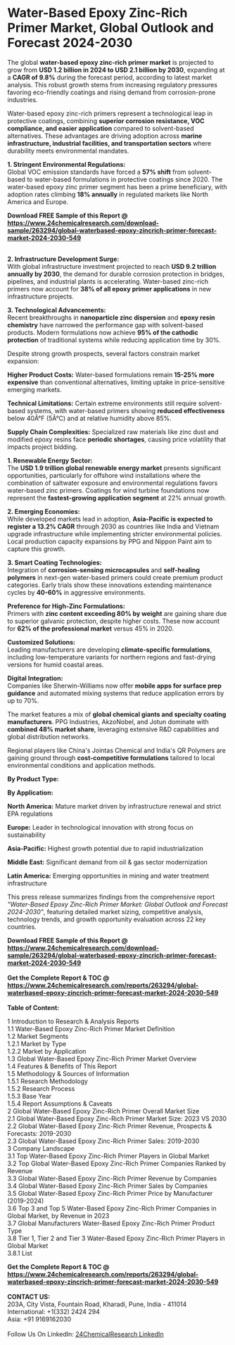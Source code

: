 <h1>Water-Based Epoxy Zinc-Rich Primer Market, Global Outlook and Forecast 2024-2030</h1><p>The global <strong>water-based epoxy zinc-rich primer market</strong> is projected to grow from <strong>USD 1.2 billion in 2024 to USD 2.1 billion by 2030</strong>, expanding at a <strong>CAGR of 9.8%</strong> during the forecast period, according to latest market analysis. This robust growth stems from increasing regulatory pressures favoring eco-friendly coatings and rising demand from corrosion-prone industries.</p><p>Water-based epoxy zinc-rich primers represent a technological leap in protective coatings, combining <strong>superior corrosion resistance, VOC compliance, and easier application</strong> compared to solvent-based alternatives. These advantages are driving adoption across <strong>marine infrastructure, industrial facilities, and transportation sectors</strong> where durability meets environmental mandates.</p><p><strong>1. Stringent Environmental Regulations:</strong><br>
Global VOC emission standards have forced a <strong>57% shift</strong> from solvent-based to water-based formulations in protective coatings since 2020. The water-based epoxy zinc primer segment has been a prime beneficiary, with adoption rates climbing <strong>18% annually</strong> in regulated markets like North America and Europe.</p><div><b>Download FREE Sample of this Report @ 
            <a href="https://www.24chemicalresearch.com/download-sample/263294/global-waterbased-epoxy-zincrich-primer-forecast-market-2024-2030-549">
            https://www.24chemicalresearch.com/download-sample/263294/global-waterbased-epoxy-zincrich-primer-forecast-market-2024-2030-549</a></b></div><br><p><strong>2. Infrastructure Development Surge:</strong><br>
With global infrastructure investment projected to reach <strong>USD 9.2 trillion annually by 2030</strong>, the demand for durable corrosion protection in bridges, pipelines, and industrial plants is accelerating. Water-based zinc-rich primers now account for <strong>38% of all epoxy primer applications</strong> in new infrastructure projects.</p><p><strong>3. Technological Advancements:</strong><br>
Recent breakthroughs in <strong>nanoparticle zinc dispersion</strong> and <strong>epoxy resin chemistry</strong> have narrowed the performance gap with solvent-based products. Modern formulations now achieve <strong>95% of the cathodic protection</strong> of traditional systems while reducing application time by 30%.</p><p>Despite strong growth prospects, several factors constrain market expansion:</p><p><strong>Higher Product Costs:</strong> Water-based formulations remain <strong>15-25% more expensive</strong> than conventional alternatives, limiting uptake in price-sensitive emerging markets.</p><p><strong>Technical Limitations:</strong> Certain extreme environments still require solvent-based systems, with water-based primers showing <strong>reduced effectiveness</strong> below 40Â°F (5Â°C) and at relative humidity above 85%.</p><p><strong>Supply Chain Complexities:</strong> Specialized raw materials like zinc dust and modified epoxy resins face <strong>periodic shortages</strong>, causing price volatility that impacts project bidding.</p><p><strong>1. Renewable Energy Sector:</strong><br>
The <strong>USD 1.9 trillion global renewable energy market</strong> presents significant opportunities, particularly for offshore wind installations where the combination of saltwater exposure and environmental regulations favors water-based zinc primers. Coatings for wind turbine foundations now represent the <strong>fastest-growing application segment</strong> at 22% annual growth.</p><p><strong>2. Emerging Economies:</strong><br>
While developed markets lead in adoption, <strong>Asia-Pacific is expected to register a 13.2% CAGR</strong> through 2030 as countries like India and Vietnam upgrade infrastructure while implementing stricter environmental policies. Local production capacity expansions by PPG and Nippon Paint aim to capture this growth.</p><p><strong>3. Smart Coating Technologies:</strong><br>
Integration of <strong>corrosion-sensing microcapsules</strong> and <strong>self-healing polymers</strong> in next-gen water-based primers could create premium product categories. Early trials show these innovations extending maintenance cycles by <strong>40-60%</strong> in aggressive environments.</p><p><strong>Preference for High-Zinc Formulations:</strong><br>
	Primers with <strong>zinc content exceeding 80% by weight</strong> are gaining share due to superior galvanic protection, despite higher costs. These now account for <strong>62% of the professional market</strong> versus 45% in 2020.</p><p><strong>Customized Solutions:</strong><br>
	Leading manufacturers are developing <strong>climate-specific formulations</strong>, including low-temperature variants for northern regions and fast-drying versions for humid coastal areas.</p><p><strong>Digital Integration:</strong><br>
	Companies like Sherwin-Williams now offer <strong>mobile apps for surface prep guidance</strong> and automated mixing systems that reduce application errors by up to 70%.</p><p>The market features a mix of <strong>global chemical giants and specialty coating manufacturers</strong>. PPG Industries, AkzoNobel, and Jotun dominate with <strong>combined 48% market share</strong>, leveraging extensive R&amp;D capabilities and global distribution networks.</p><p>Regional players like China's Jointas Chemical and India's QR Polymers are gaining ground through <strong>cost-competitive formulations</strong> tailored to local environmental conditions and application methods.</p><p><strong>By Product Type:</strong></p><p><strong>By Application:</strong></p><p><strong>North America:</strong> Mature market driven by infrastructure renewal and strict EPA regulations</p><p><strong>Europe:</strong> Leader in technological innovation with strong focus on sustainability</p><p><strong>Asia-Pacific:</strong> Highest growth potential due to rapid industrialization</p><p><strong>Middle East:</strong> Significant demand from oil &amp; gas sector modernization</p><p><strong>Latin America:</strong> Emerging opportunities in mining and water treatment infrastructure</p><p>This press release summarizes findings from the comprehensive report <em>"Water-Based Epoxy Zinc-Rich Primer Market: Global Outlook and Forecast 2024-2030"</em>, featuring detailed market sizing, competitive analysis, technology trends, and growth opportunity evaluation across 22 key countries.</p><div><b>Download FREE Sample of this Report @ 
            <a href="https://www.24chemicalresearch.com/download-sample/263294/global-waterbased-epoxy-zincrich-primer-forecast-market-2024-2030-549">
            https://www.24chemicalresearch.com/download-sample/263294/global-waterbased-epoxy-zincrich-primer-forecast-market-2024-2030-549</a></b></div><br><div><b>Get the Complete Report & TOC @ 
            <a href="https://www.24chemicalresearch.com/reports/263294/global-waterbased-epoxy-zincrich-primer-forecast-market-2024-2030-549">
            https://www.24chemicalresearch.com/reports/263294/global-waterbased-epoxy-zincrich-primer-forecast-market-2024-2030-549</a></b></div><br>
            <b>Table of Content:</b><p>1 Introduction to Research & Analysis Reports<br />
    1.1 Water-Based Epoxy Zinc-Rich Primer Market Definition<br />
    1.2 Market Segments<br />
        1.2.1 Market by Type<br />
        1.2.2 Market by Application<br />
    1.3 Global Water-Based Epoxy Zinc-Rich Primer Market Overview<br />
    1.4 Features & Benefits of This Report<br />
    1.5 Methodology & Sources of Information<br />
        1.5.1 Research Methodology<br />
        1.5.2 Research Process<br />
        1.5.3 Base Year<br />
        1.5.4 Report Assumptions & Caveats<br />
2 Global Water-Based Epoxy Zinc-Rich Primer Overall Market Size<br />
    2.1 Global Water-Based Epoxy Zinc-Rich Primer Market Size: 2023 VS 2030<br />
    2.2 Global Water-Based Epoxy Zinc-Rich Primer Revenue, Prospects & Forecasts: 2019-2030<br />
    2.3 Global Water-Based Epoxy Zinc-Rich Primer Sales: 2019-2030<br />
3 Company Landscape<br />
    3.1 Top Water-Based Epoxy Zinc-Rich Primer Players in Global Market<br />
    3.2 Top Global Water-Based Epoxy Zinc-Rich Primer Companies Ranked by Revenue<br />
    3.3 Global Water-Based Epoxy Zinc-Rich Primer Revenue by Companies<br />
    3.4 Global Water-Based Epoxy Zinc-Rich Primer Sales by Companies<br />
    3.5 Global Water-Based Epoxy Zinc-Rich Primer Price by Manufacturer (2019-2024)<br />
    3.6 Top 3 and Top 5 Water-Based Epoxy Zinc-Rich Primer Companies in Global Market, by Revenue in 2023<br />
    3.7 Global Manufacturers Water-Based Epoxy Zinc-Rich Primer Product Type<br />
    3.8 Tier 1, Tier 2 and Tier 3 Water-Based Epoxy Zinc-Rich Primer Players in Global Market<br />
        3.8.1 List</p><div><b>Get the Complete Report & TOC @ 
            <a href="https://www.24chemicalresearch.com/reports/263294/global-waterbased-epoxy-zincrich-primer-forecast-market-2024-2030-549">
            https://www.24chemicalresearch.com/reports/263294/global-waterbased-epoxy-zincrich-primer-forecast-market-2024-2030-549</a></b></div><br><b>CONTACT US:</b><br>
            203A, City Vista, Fountain Road, Kharadi, Pune, India - 411014<br>
            International: +1(332) 2424 294<br>
            Asia: +91 9169162030 <br><br>
            Follow Us On LinkedIn: <a href="https://www.linkedin.com/company/24chemicalresearch/">24ChemicalResearch LinkedIn</a>